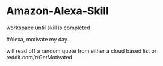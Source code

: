 # Amazon-Alexa-Skill
workspace until skill is completed

#Alexa, motivate my day.

will read off a random quote from either a cloud based list or reddit.com/r/GetMotivated
